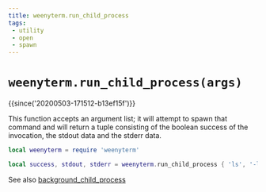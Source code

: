 ```yaml
---
title: weenyterm.run_child_process
tags:
 - utility
 - open
 - spawn
---
```

# `weenyterm.run_child_process(args)`

{{since('20200503-171512-b13ef15f')}}

This function accepts an argument list; it will attempt to spawn that command
and will return a tuple consisting of the boolean success of the invocation,
the stdout data and the stderr data.

```lua
local weenyterm = require 'weenyterm'

local success, stdout, stderr = weenyterm.run_child_process { 'ls', '-l' }
```

See also [background_child_process](background_child_process.md)

